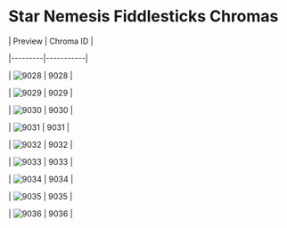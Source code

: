 # Star Nemesis Fiddlesticks Chromas


| Preview | Chroma ID |

|---------|-----------|

| ![9028](https://raw.communitydragon.org/latest/plugins/rcp-be-lol-game-data/global/default/v1/champion-chroma-images/9/9028.png) | 9028 |

| ![9029](https://raw.communitydragon.org/latest/plugins/rcp-be-lol-game-data/global/default/v1/champion-chroma-images/9/9029.png) | 9029 |

| ![9030](https://raw.communitydragon.org/latest/plugins/rcp-be-lol-game-data/global/default/v1/champion-chroma-images/9/9030.png) | 9030 |

| ![9031](https://raw.communitydragon.org/latest/plugins/rcp-be-lol-game-data/global/default/v1/champion-chroma-images/9/9031.png) | 9031 |

| ![9032](https://raw.communitydragon.org/latest/plugins/rcp-be-lol-game-data/global/default/v1/champion-chroma-images/9/9032.png) | 9032 |

| ![9033](https://raw.communitydragon.org/latest/plugins/rcp-be-lol-game-data/global/default/v1/champion-chroma-images/9/9033.png) | 9033 |

| ![9034](https://raw.communitydragon.org/latest/plugins/rcp-be-lol-game-data/global/default/v1/champion-chroma-images/9/9034.png) | 9034 |

| ![9035](https://raw.communitydragon.org/latest/plugins/rcp-be-lol-game-data/global/default/v1/champion-chroma-images/9/9035.png) | 9035 |

| ![9036](https://raw.communitydragon.org/latest/plugins/rcp-be-lol-game-data/global/default/v1/champion-chroma-images/9/9036.png) | 9036 |